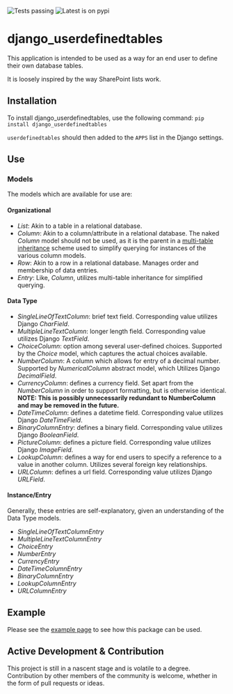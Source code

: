 ![Tests passing](https://github.com/peterelmwood/django_userdefinedtables/actions/workflows/publish-to-test-pypi.yml/badge.svg)
![Latest is on pypi](https://github.com/peterelmwood/django_userdefinedtables/actions/workflows/publish-to-pypi.yml/badge.svg)

# django_userdefinedtables
This application is intended to be used as a way for an end user to define their own database tables.

It is loosely inspired by the way SharePoint lists work.

## Installation
To install django_userdefinedtables, use the following command:
``pip install django_userdefinedtables``

`userdefinedtables` should then added to the `APPS` list in the Django settings.

## Use

### Models
The models which are available for use are:

#### Organizational
- *List*: Akin to a table in a relational database.
- *Column*: Akin to a column/attribute in a relational database. The naked _Column_ model should not be used, as it is the parent in a [multi-table inheritance](https://docs.djangoproject.com/en/4.0/topics/db/models/#multi-table-inheritance) scheme used to simplify querying for instances of the various column models.
- *Row*: Akin to a row in a relational database. Manages order and membership of data entries.
- *Entry*: Like, _Column_, utilizes multi-table inheritance for simplified querying.

#### Data Type
- *SingleLineOfTextColumn*: brief text field. Corresponding value utilizes Django _CharField_.
- *MultipleLineTextColumn*: longer length field. Corresponding value utilizes Django _TextField_.
- *ChoiceColumn*: option among several user-defined choices. Supported by the *Choice* model, which captures the actual choices available.
- *NumberColumn*: A column which allows for entry of a decimal number. Supported by _NumericalColumn_ abstract model, which Utilizes Django _DecimalField_.
- *CurrencyColumn*: defines a currency field. Set apart from the *NumberColumn* in order to support formatting, but is otherwise identical. **NOTE: This is possibly unnecessarily redundant to NumberColumn and may be removed in the future.**
- *DateTimeColumn*: defines a datetime field. Corresponding value utilizes Django _DateTimeField_.
- *BinaryColumnEntry*: defines a binary field. Corresponding value utilizes Django _BooleanField_.
- *PictureColumn*: defines a picture field. Corresponding value utilizes Django _ImageField_.
- *LookupColumn*: defines a way for end users to specify a reference to a value in another column. Utilizes several foreign key relationships.
- *URLColumn*: defines a url field. Corresponding value utilizes  Django _URLField_.

#### Instance/Entry
Generally, these entries are self-explanatory, given an understanding of the Data Type models.
- *SingleLineOfTextColumnEntry*
- *MultipleLineTextColumnEntry*
- *ChoiceEntry*
- *NumberEntry*
- *CurrencyEntry*
- *DateTimeColumnEntry*
- *BinaryColumnEntry*
- *LookupColumnEntry*
- *URLColumnEntry*

## Example
Please see the [example page](./example/README.md) to see how this package can be used.

## Active Development & Contribution
This project is still in a nascent stage and is volatile to a degree. Contribution by other members of the community is welcome, whether in the form of pull requests or ideas.
